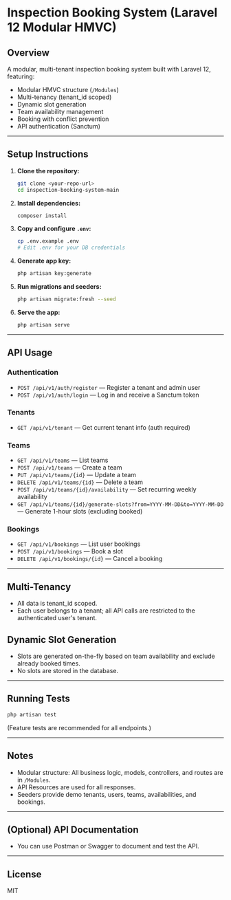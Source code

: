 # Inspection Booking System (Laravel 12 Modular HMVC)

## Overview
A modular, multi-tenant inspection booking system built with Laravel 12, featuring:
- Modular HMVC structure (`/Modules`)
- Multi-tenancy (tenant_id scoped)
- Dynamic slot generation
- Team availability management
- Booking with conflict prevention
- API authentication (Sanctum)

---

## Setup Instructions

1. **Clone the repository:**
   ```bash
   git clone <your-repo-url>
   cd inspection-booking-system-main
   ```
2. **Install dependencies:**
   ```bash
   composer install
   ```
3. **Copy and configure `.env`:**
   ```bash
   cp .env.example .env
   # Edit .env for your DB credentials
   ```
4. **Generate app key:**
   ```bash
   php artisan key:generate
   ```
5. **Run migrations and seeders:**
   ```bash
   php artisan migrate:fresh --seed
   ```
6. **Serve the app:**
   ```bash
   php artisan serve
   ```

---

## API Usage

### **Authentication**
- `POST /api/v1/auth/register` — Register a tenant and admin user
- `POST /api/v1/auth/login` — Log in and receive a Sanctum token

### **Tenants**
- `GET /api/v1/tenant` — Get current tenant info (auth required)

### **Teams**
- `GET /api/v1/teams` — List teams
- `POST /api/v1/teams` — Create a team
- `PUT /api/v1/teams/{id}` — Update a team
- `DELETE /api/v1/teams/{id}` — Delete a team
- `POST /api/v1/teams/{id}/availability` — Set recurring weekly availability
- `GET /api/v1/teams/{id}/generate-slots?from=YYYY-MM-DD&to=YYYY-MM-DD` — Generate 1-hour slots (excluding booked)

### **Bookings**
- `GET /api/v1/bookings` — List user bookings
- `POST /api/v1/bookings` — Book a slot
- `DELETE /api/v1/bookings/{id}` — Cancel a booking

---

## Multi-Tenancy
- All data is tenant_id scoped.
- Each user belongs to a tenant; all API calls are restricted to the authenticated user's tenant.

## Dynamic Slot Generation
- Slots are generated on-the-fly based on team availability and exclude already booked times.
- No slots are stored in the database.

---

## Running Tests
```bash
php artisan test
```
(Feature tests are recommended for all endpoints.)

---

## Notes
- Modular structure: All business logic, models, controllers, and routes are in `/Modules`.
- API Resources are used for all responses.
- Seeders provide demo tenants, users, teams, availabilities, and bookings.

---

## (Optional) API Documentation
- You can use Postman or Swagger to document and test the API.

---

## License
MIT
